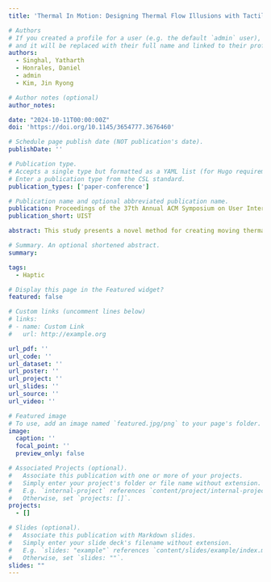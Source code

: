 ```yaml
---
title: 'Thermal In Motion: Designing Thermal Flow Illusions with Tactile and Thermal Interaction'

# Authors
# If you created a profile for a user (e.g. the default `admin` user), write the username (folder name) here
# and it will be replaced with their full name and linked to their profile.
authors:
  - Singhal, Yatharth
  - Honrales, Daniel
  - admin
  - Kim, Jin Ryong

# Author notes (optional)
author_notes:

date: "2024-10-11T00:00:00Z"
doi: 'https://doi.org/10.1145/3654777.3676460'

# Schedule page publish date (NOT publication's date).
publishDate: ''

# Publication type.
# Accepts a single type but formatted as a YAML list (for Hugo requirements).
# Enter a publication type from the CSL standard.
publication_types: ['paper-conference']

# Publication name and optional abbreviated publication name.
publication: Proceedings of the 37th Annual ACM Symposium on User Interface Software and Technology
publication_short: UIST

abstract: This study presents a novel method for creating moving thermal sensations by integrating the thermal referral illusion with tactile motion. Conducted through three experiments on human forearms, the first experiment examined the impact of temperature and thermal actuator placement on perceived thermal motion, finding the clearest perception with a centrally positioned actuator under both hot and cold conditions. The second experiment identified the speed thresholds of perceived thermal motion, revealing a wider detectable range in hot conditions (1.8 cm/s to 9.5cm/s) compared to cold conditions (2.4cm/s to 5.0cm/s). Finally, we integrated our approach into virtual reality (VR) to assess its feasibility through two interaction scenarios. Our results shed light on the comprehension of thermal perception and its integration with tactile cues, promising significant advancements in incorporating thermal motion into diverse thermal interfaces for immersive VR experiences.

# Summary. An optional shortened abstract.
summary:

tags:
  - Haptic 

# Display this page in the Featured widget?
featured: false

# Custom links (uncomment lines below)
# links:
# - name: Custom Link
#   url: http://example.org

url_pdf: ''
url_code: ''
url_dataset: ''
url_poster: ''
url_project: ''
url_slides: ''
url_source: ''
url_video: ''

# Featured image
# To use, add an image named `featured.jpg/png` to your page's folder.
image:
  caption: ''
  focal_point: ''
  preview_only: false

# Associated Projects (optional).
#   Associate this publication with one or more of your projects.
#   Simply enter your project's folder or file name without extension.
#   E.g. `internal-project` references `content/project/internal-project/index.md`.
#   Otherwise, set `projects: []`.
projects:
  - []

# Slides (optional).
#   Associate this publication with Markdown slides.
#   Simply enter your slide deck's filename without extension.
#   E.g. `slides: "example"` references `content/slides/example/index.md`.
#   Otherwise, set `slides: ""`.
slides: ""
---
```


